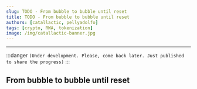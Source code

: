 ```yaml
---
slug: TODO - From bubble to bubble until reset
title: TODO - From bubble to bubble until reset
authors: [catallactic, pellyadolfo]
tags: [crypto, RWA, tokenization]
image: /img/catallactic-banner.jpg
---
```

---

:::danger
`(Under development. Please, come back later. Just published to share the progress)`
:::

## From bubble to bubble until reset



